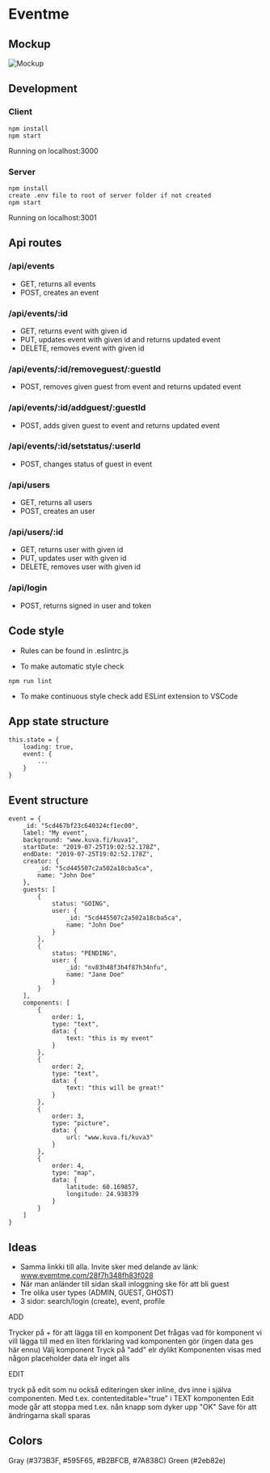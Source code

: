 # Eventme

## Mockup
![Mockup](https://drive.google.com/uc?export=view&id=1YEtA9I5UnYoyMS0ZCKzxmD08vL8OgLCJ)

## Development

### Client

````
npm install
npm start
````
Running on localhost:3000

### Server

````
npm install
create .env file to root of server folder if not created
npm start
````
Running on localhost:3001

## Api routes

### /api/events

- GET, returns all events
- POST, creates an event

### /api/events/:id

- GET, returns event with given id
- PUT, updates event with given id and returns updated event
- DELETE, removes event with given id

### /api/events/:id/removeguest/:guestId
- POST, removes given guest from event and returns updated event

### /api/events/:id/addguest/:guestId
- POST, adds given guest to event and returns updated event

### /api/events/:id/setstatus/:userId
- POST, changes status of guest in event

### /api/users

- GET, returns all users
- POST, creates an user

### /api/users/:id

- GET, returns user with given id
- PUT, updates user with given id
- DELETE, removes user with given id

### /api/login

- POST, returns signed in user and token

## Code style

- Rules can be found in .eslintrc.js

- To make automatic style check
````
npm run lint
````
- To make continuous style check add ESLint extension to VSCode


## App state structure

````
this.state = {
    loading: true,
    event: {
        ...
    }
}
````

## Event structure
````
event = {
    _id: "5cd467bf23c640324cf1ec00",
    label: "My event",
    background: "www.kuva.fi/kuva1",
    startDate: "2019-07-25T19:02:52.178Z",
    endDate: "2019-07-25T19:02:52.178Z",
    creator: {
        _id: "5cd445507c2a502a18cba5ca",
        name: "John Doe"
    },
    guests: [
        {
            status: "GOING",
            user: {
                _id: "5cd445507c2a502a18cba5ca",
                name: "John Doe"
            }
        },
        {
            status: "PENDING",
            user: {
                _id: "nv83h48f3h4f87h34nfu",
                name: "Jane Doe"
            }
        }
    ],
    components: [
        {
            order: 1,
            type: "text",
            data: {
                text: "this is my event"
            }
        },
        {
            order: 2,
            type: "text",
            data: {
                text: "this will be great!"
            }
        },
        {
            order: 3,
            type: "picture",
            data: {
                url: "www.kuva.fi/kuva3"
            }
        },
        {
            order: 4,
            type: "map",
            data: {
                latitude: 60.169857,
                longitude: 24.938379
            }
        }
    ]
}
````
## Ideas
- Samma linkki till alla. Invite sker med delande av länk: www.evemtme.com/28f7h348fh83f028
- När man anländer till sidan skall inloggning ske för att bli guest
- Tre olika user types (ADMIN, GUEST, GHOST)
- 3 sidor: search/login (create), event, profile

ADD

Trycker på + för att lägga till en komponent
Det frågas vad för komponent vi vill lägga till med en liten förklaring vad komponenten gör (ingen data ges här ennu)
Välj komponent
Tryck på "add" elr dylikt
Komponenten visas med någon placeholder data elr inget alls

EDIT

tryck på edit som nu också
editeringen sker inline, dvs inne i själva componenten. Med t.ex. contenteditable="true" i TEXT komponenten
Edit mode går att stoppa med t.ex. nån knapp som dyker upp "OK"
Save för att ändringarna skall sparas

## Colors
Gray (#373B3F, #595F65, #B2BFCB, #7A838C)
Green (#2eb82e)
